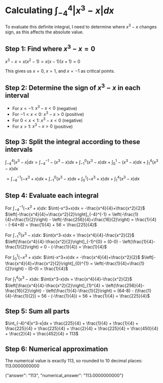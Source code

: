 # Calculating $\int_{-4}^4|x^3-x|dx$

To evaluate this definite integral, I need to determine where $x^3-x$ changes sign, as this affects the absolute value.

## Step 1: Find where $x^3-x = 0$
$x^3-x = x(x^2-1) = x(x-1)(x+1) = 0$

This gives us $x = 0$, $x = 1$, and $x = -1$ as critical points.

## Step 2: Determine the sign of $x^3-x$ in each interval
- For $x < -1$: $x^3-x < 0$ (negative)
- For $-1 < x < 0$: $x^3-x > 0$ (positive)
- For $0 < x < 1$: $x^3-x < 0$ (negative)
- For $x > 1$: $x^3-x > 0$ (positive)

## Step 3: Split the integral according to these intervals
$\int_{-4}^4|x^3-x|dx = \int_{-4}^{-1}-(x^3-x)dx + \int_{-1}^{0}(x^3-x)dx + \int_{0}^{1}-(x^3-x)dx + \int_{1}^{4}(x^3-x)dx$

$= \int_{-4}^{-1}(-x^3+x)dx + \int_{-1}^{0}(x^3-x)dx + \int_{0}^{1}(-x^3+x)dx + \int_{1}^{4}(x^3-x)dx$

## Step 4: Evaluate each integral

For $\int_{-4}^{-1}(-x^3+x)dx$:
$\int(-x^3+x)dx = -\frac{x^4}{4}+\frac{x^2}{2}$
$\left[-\frac{x^4}{4}+\frac{x^2}{2}\right]_{-4}^{-1} = \left(-\frac{1}{4}+\frac{1}{2}\right) - \left(-\frac{256}{4}+\frac{16}{2}\right) = \frac{1}{4} - (-64+8) = \frac{1}{4} + 56 = \frac{225}{4}$

For $\int_{-1}^{0}(x^3-x)dx$:
$\int(x^3-x)dx = \frac{x^4}{4}-\frac{x^2}{2}$
$\left[\frac{x^4}{4}-\frac{x^2}{2}\right]_{-1}^{0} = (0-0) - \left(\frac{1}{4}-\frac{1}{2}\right) = 0 - (-\frac{1}{4}) = \frac{1}{4}$

For $\int_{0}^{1}(-x^3+x)dx$:
$\int(-x^3+x)dx = -\frac{x^4}{4}+\frac{x^2}{2}$
$\left[-\frac{x^4}{4}+\frac{x^2}{2}\right]_{0}^{1} = \left(-\frac{1}{4}+\frac{1}{2}\right) - (0-0) = \frac{1}{4}$

For $\int_{1}^{4}(x^3-x)dx$:
$\int(x^3-x)dx = \frac{x^4}{4}-\frac{x^2}{2}$
$\left[\frac{x^4}{4}-\frac{x^2}{2}\right]_{1}^{4} = \left(\frac{256}{4}-\frac{16}{2}\right) - \left(\frac{1}{4}-\frac{1}{2}\right) = (64-8) - (\frac{1}{4}-\frac{1}{2}) = 56 - (-\frac{1}{4}) = 56 + \frac{1}{4} = \frac{225}{4}$

## Step 5: Sum all parts
$\int_{-4}^4|x^3-x|dx = \frac{225}{4} + \frac{1}{4} + \frac{1}{4} + \frac{225}{4} = \frac{225}{4} + \frac{2}{4} + \frac{225}{4} = \frac{450}{4} + \frac{2}{4} = \frac{452}{4} = 113$

## Step 6: Numerical approximation
The numerical value is exactly 113, so rounded to 10 decimal places: 113.0000000000

{"answer": "113", "numerical_answer": "113.0000000000"}